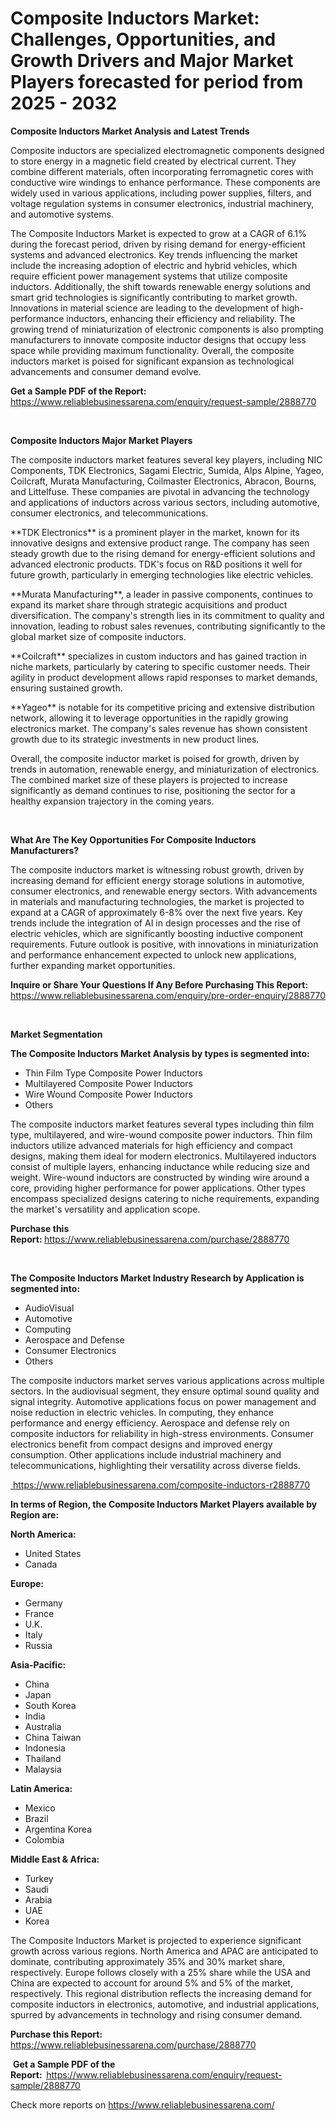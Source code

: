 <p><h1>Composite Inductors Market: Challenges, Opportunities, and Growth Drivers and Major Market Players forecasted for period from 2025 - 2032</h1></p><p><strong>Composite Inductors Market Analysis and Latest Trends</strong></p>
<p><p>Composite inductors are specialized electromagnetic components designed to store energy in a magnetic field created by electrical current. They combine different materials, often incorporating ferromagnetic cores with conductive wire windings to enhance performance. These components are widely used in various applications, including power supplies, filters, and voltage regulation systems in consumer electronics, industrial machinery, and automotive systems.</p><p>The Composite Inductors Market is expected to grow at a CAGR of 6.1% during the forecast period, driven by rising demand for energy-efficient systems and advanced electronics. Key trends influencing the market include the increasing adoption of electric and hybrid vehicles, which require efficient power management systems that utilize composite inductors. Additionally, the shift towards renewable energy solutions and smart grid technologies is significantly contributing to market growth. Innovations in material science are leading to the development of high-performance inductors, enhancing their efficiency and reliability. The growing trend of miniaturization of electronic components is also prompting manufacturers to innovate composite inductor designs that occupy less space while providing maximum functionality. Overall, the composite inductors market is poised for significant expansion as technological advancements and consumer demand evolve.</p></p>
<p><strong>Get a Sample PDF of the Report:&nbsp;</strong> <a href="https://www.reliablebusinessarena.com/enquiry/request-sample/2888770?utm_campaign=3368&utm_medium=2&utm_source=Github&utm_content=ia&utm_term=14032025&utm_id=composite-inductors">https://www.reliablebusinessarena.com/enquiry/request-sample/2888770</a></p>
<p>&nbsp;</p>
<p><strong>Composite Inductors Major Market Players</strong></p>
<p><p>The composite inductors market features several key players, including NIC Components, TDK Electronics, Sagami Electric, Sumida, Alps Alpine, Yageo, Coilcraft, Murata Manufacturing, Coilmaster Electronics, Abracon, Bourns, and Littelfuse. These companies are pivotal in advancing the technology and applications of inductors across various sectors, including automotive, consumer electronics, and telecommunications.</p><p>**TDK Electronics** is a prominent player in the market, known for its innovative designs and extensive product range. The company has seen steady growth due to the rising demand for energy-efficient solutions and advanced electronic products. TDK's focus on R&D positions it well for future growth, particularly in emerging technologies like electric vehicles.</p><p>**Murata Manufacturing**, a leader in passive components, continues to expand its market share through strategic acquisitions and product diversification. The company's strength lies in its commitment to quality and innovation, leading to robust sales revenues, contributing significantly to the global market size of composite inductors.</p><p>**Coilcraft** specializes in custom inductors and has gained traction in niche markets, particularly by catering to specific customer needs. Their agility in product development allows rapid responses to market demands, ensuring sustained growth.</p><p>**Yageo** is notable for its competitive pricing and extensive distribution network, allowing it to leverage opportunities in the rapidly growing electronics market. The company's sales revenue has shown consistent growth due to its strategic investments in new product lines.</p><p>Overall, the composite inductor market is poised for growth, driven by trends in automation, renewable energy, and miniaturization of electronics. The combined market size of these players is projected to increase significantly as demand continues to rise, positioning the sector for a healthy expansion trajectory in the coming years.</p></p>
<p>&nbsp;</p>
<p><strong>What Are The Key Opportunities For Composite Inductors Manufacturers?</strong></p>
<p><p>The composite inductors market is witnessing robust growth, driven by increasing demand for efficient energy storage solutions in automotive, consumer electronics, and renewable energy sectors. With advancements in materials and manufacturing technologies, the market is projected to expand at a CAGR of approximately 6-8% over the next five years. Key trends include the integration of AI in design processes and the rise of electric vehicles, which are significantly boosting inductive component requirements. Future outlook is positive, with innovations in miniaturization and performance enhancement expected to unlock new applications, further expanding market opportunities.</p></p>
<p><strong>Inquire or Share Your Questions If Any Before Purchasing This Report:</strong> <a href="https://www.reliablebusinessarena.com/enquiry/pre-order-enquiry/2888770?utm_campaign=3368&utm_medium=2&utm_source=Github&utm_content=ia&utm_term=14032025&utm_id=composite-inductors">https://www.reliablebusinessarena.com/enquiry/pre-order-enquiry/2888770</a></p>
<p>&nbsp;</p>
<p><strong>Market Segmentation</strong></p>
<p><strong>The Composite Inductors Market Analysis by types is segmented into:</strong></p>
<p><ul><li>Thin Film Type Composite Power Inductors</li><li>Multilayered Composite Power Inductors</li><li>Wire Wound Composite Power Inductors</li><li>Others</li></ul></p>
<p><p>The composite inductors market features several types including thin film type, multilayered, and wire-wound composite power inductors. Thin film inductors utilize advanced materials for high efficiency and compact designs, making them ideal for modern electronics. Multilayered inductors consist of multiple layers, enhancing inductance while reducing size and weight. Wire-wound inductors are constructed by winding wire around a core, providing higher performance for power applications. Other types encompass specialized designs catering to niche requirements, expanding the market's versatility and application scope.</p></p>
<p><strong>Purchase this Report:&nbsp;</strong><a href="https://www.reliablebusinessarena.com/purchase/2888770?utm_campaign=3368&utm_medium=2&utm_source=Github&utm_content=ia&utm_term=14032025&utm_id=composite-inductors">https://www.reliablebusinessarena.com/purchase/2888770</a></p>
<p>&nbsp;</p>
<p><strong>The Composite Inductors Market Industry Research by Application is segmented into:</strong></p>
<p><ul><li>AudioVisual</li><li>Automotive</li><li>Computing</li><li>Aerospace and Defense</li><li>Consumer Electronics</li><li>Others</li></ul></p>
<p><p>The composite inductors market serves various applications across multiple sectors. In the audiovisual segment, they ensure optimal sound quality and signal integrity. Automotive applications focus on power management and noise reduction in electric vehicles. In computing, they enhance performance and energy efficiency. Aerospace and defense rely on composite inductors for reliability in high-stress environments. Consumer electronics benefit from compact designs and improved energy consumption. Other applications include industrial machinery and telecommunications, highlighting their versatility across diverse fields.</p></p>
<p><a href="https://www.reliablebusinessarena.com/composite-inductors-r2888770?utm_campaign=3368&utm_medium=2&utm_source=Github&utm_content=ia&utm_term=14032025&utm_id=composite-inductors">&nbsp;https://www.reliablebusinessarena.com/composite-inductors-r2888770</a></p>
<p><strong>In terms of Region, the Composite Inductors Market Players available by Region are:</strong></p>
<p>
    <p> <strong> North America: </strong>
        <ul>
            <li>United States</li>
            <li>Canada</li>
        </ul>
        </p> 
    <p> <strong> Europe: </strong>
        <ul>
            <li>Germany</li>
            <li>France</li>
            <li>U.K.</li>
            <li>Italy</li>
            <li>Russia</li>
        </ul>
        </p> 
    <p> <strong> Asia-Pacific: </strong>
        <ul>
            <li>China</li>
            <li>Japan</li>
            <li>South Korea</li>
            <li>India</li>
            <li>Australia</li>
            <li>China Taiwan</li>
            <li>Indonesia</li>
            <li>Thailand</li>
            <li>Malaysia</li>
        </ul>
        </p> 
    <p> <strong> Latin America: </strong>
        <ul>
            <li>Mexico</li>
            <li>Brazil</li>
            <li>Argentina Korea</li>
            <li>Colombia</li>
        </ul>
        </p> 
    <p> <strong> Middle East & Africa: </strong>
        <ul>
            <li>Turkey</li>
            <li>Saudi</li>
            <li>Arabia</li>
            <li>UAE</li>
            <li>Korea</li>
        </ul>
    </p>
    </p>
<p><p>The Composite Inductors Market is projected to experience significant growth across various regions. North America and APAC are anticipated to dominate, contributing approximately 35% and 30% market share, respectively. Europe follows closely with a 25% share while the USA and China are expected to account for around 5% and 5% of the market, respectively. This regional distribution reflects the increasing demand for composite inductors in electronics, automotive, and industrial applications, spurred by advancements in technology and rising consumer demand.</p></p>
<p><strong>Purchase this Report: </strong><a href="https://www.reliablebusinessarena.com/purchase/2888770?utm_campaign=3368&utm_medium=2&utm_source=Github&utm_content=ia&utm_term=14032025&utm_id=composite-inductors">https://www.reliablebusinessarena.com/purchase/2888770</a></p>
<p>&nbsp;<strong>Get a Sample PDF of the Report:&nbsp;&nbsp;</strong><a href="https://www.reliablebusinessarena.com/enquiry/request-sample/2888770?utm_campaign=3368&utm_medium=2&utm_source=Github&utm_content=ia&utm_term=14032025&utm_id=composite-inductors">https://www.reliablebusinessarena.com/enquiry/request-sample/2888770</a></p>
<p><strong></strong></p>
<p>Check more reports on <a href="https://www.reliablebusinessarena.com/?utm_campaign=3368&utm_medium=2&utm_source=Github&utm_content=ia&utm_term=14032025&utm_id=composite-inductors">https://www.reliablebusinessarena.com/</a></p>